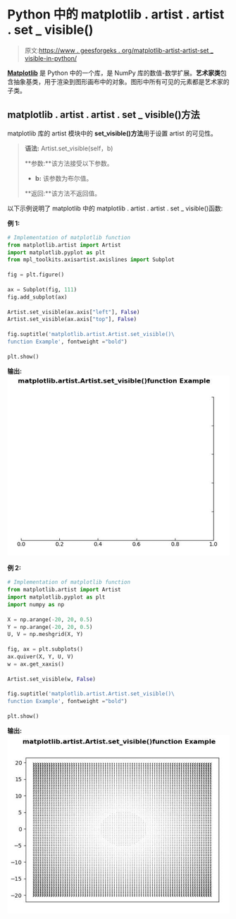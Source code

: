 # Python 中的 matplotlib . artist . artist . set _ visible()

> 原文:[https://www . geesforgeks . org/matplotlib-artist-artist-set _ visible-in-python/](https://www.geeksforgeeks.org/matplotlib-artist-artist-set_visible-in-python/)

**[Matplotlib](https://www.geeksforgeeks.org/python-introduction-matplotlib/)** 是 Python 中的一个库，是 NumPy 库的数值-数学扩展。**艺术家类**包含抽象基类，用于渲染到图形画布中的对象。图形中所有可见的元素都是艺术家的子类。

## matplotlib . artist . artist . set _ visible()方法

matplotlib 库的 artist 模块中的 **set_visible()方法**用于设置 artist 的可见性。

> **语法:** Artist.set_visible(self，b)
> 
> **参数:**该方法接受以下参数。
> 
> *   **b:** 该参数为布尔值。
> 
> **返回:**该方法不返回值。

以下示例说明了 matplotlib 中的 matplotlib . artist . artist . set _ visible()函数:

**例 1:**

```py
# Implementation of matplotlib function
from matplotlib.artist import Artist  
import matplotlib.pyplot as plt 
from mpl_toolkits.axisartist.axislines import Subplot 

fig = plt.figure() 

ax = Subplot(fig, 111) 
fig.add_subplot(ax) 

Artist.set_visible(ax.axis["left"], False) 
Artist.set_visible(ax.axis["top"], False) 

fig.suptitle('matplotlib.artist.Artist.set_visible()\
function Example', fontweight ="bold") 

plt.show()
```

**输出:**
![](img/cf823efe8d22ab8fe42f7b60fe4e055f.png)

**例 2:**

```py
# Implementation of matplotlib function
from matplotlib.artist import Artist  
import matplotlib.pyplot as plt 
import numpy as np

X = np.arange(-20, 20, 0.5) 
Y = np.arange(-20, 20, 0.5) 
U, V = np.meshgrid(X, Y) 

fig, ax = plt.subplots() 
ax.quiver(X, Y, U, V) 
w = ax.get_xaxis()

Artist.set_visible(w, False)

fig.suptitle('matplotlib.artist.Artist.set_visible()\
function Example', fontweight ="bold") 

plt.show()
```

**输出:**
![](img/2a2820119cc2ad841b37ae57fa64f242.png)